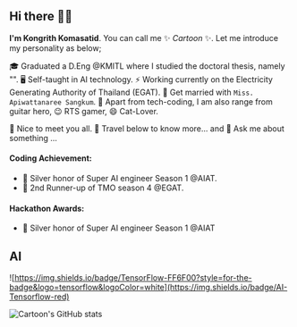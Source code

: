 ## Hi there 👋👋

**I'm Kongrith Komasatid**. You can call me ✨ _Cartoon_ ✨. Let me introduce my personality as below;


🎓 Graduated a D.Eng @KMITL where I studied the doctoral thesis, namely "". 🖥️ Self-taught in AI technology. ⚡ Working currently on the Electricity Generating Authority of Thailand (EGAT).
👯 Get married with `Miss. Apiwattanaree Sangkum`. 🎯 Apart from tech-coding, I am also range from guitar hero, 😉 RTS gamer, 😄 Cat-Lover. 


👋 Nice to meet you all. 🔭 Travel below to know more... and 💬 Ask me about something ...


#### Coding Achievement:
- 🥈 Silver honor of Super AI engineer Season 1 @AIAT.
- 🥈 2nd Runner-up of TMO season 4 @EGAT.

#### Hackathon Awards:
- 🥈 Silver honor of Super AI engineer Season 1 @AIAT



## AI
![https://img.shields.io/badge/TensorFlow-FF6F00?style=for-the-badge&logo=tensorflow&logoColor=white](https://img.shields.io/badge/AI-Tensorflow-red)




![Cartoon's GitHub stats](https://github-readme-stats.vercel.app/api?username=kongrith)
